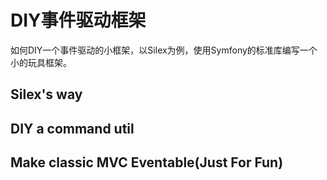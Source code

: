 # DIY事件驱动框架
如何DIY一个事件驱动的小框架，以Silex为例，使用Symfony的标准库编写一个小的玩具框架。

## Silex's way

## DIY a command util

## Make classic MVC Eventable(Just For Fun)